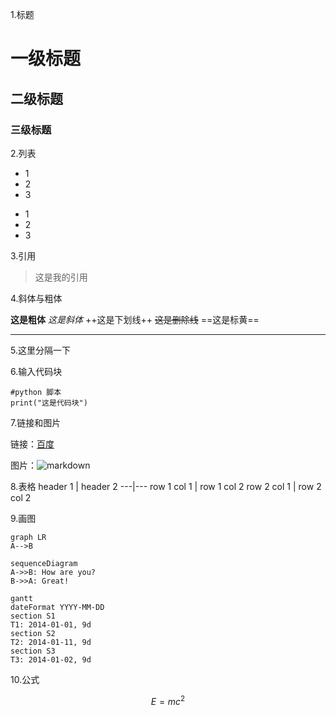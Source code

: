 1.标题
# 一级标题
## 二级标题
### 三级标题

2.列表
* 1
* 2
* 3
- 1
- 2
- 3

3.引用
> 这是我的引用

4.斜体与粗体

**这是粗体**
*这是斜体*
++这是下划线++
~~这是删除线~~
==这是标黄==

--- 
5.这里分隔一下

6.输入代码块
```
#python 脚本
print("这是代码块")
```
7.链接和图片

链接：[百度](https://www.baidu.com)

图片：![markdown](https://images.ifanr.cn/wp-content/uploads/2016/06/md-3.jpg)

8.表格
header 1 | header 2
---|---
row 1 col 1 | row 1 col 2
row 2 col 1 | row 2 col 2

9.画图

```
graph LR
A-->B
```

```
sequenceDiagram
A->>B: How are you?
B->>A: Great!
```

```
gantt
dateFormat YYYY-MM-DD
section S1
T1: 2014-01-01, 9d
section S2
T2: 2014-01-11, 9d
section S3
T3: 2014-01-02, 9d
```


10.公式

```math
E = mc^2
```